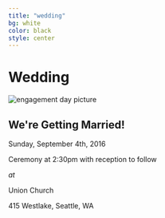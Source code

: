 ```yaml
---
title: "wedding"
bg: white
color: black
style: center
---
```


# Wedding
<div class="left">
    <img src="/img/engagement_final_copy.JPG" alt="engagement day picture">
</div>

<div class="right">
    <h2>We're Getting Married!</h2>
    <p>Sunday, September 4th, 2016</p>
    <p>Ceremony at 2:30pm with reception to follow</p>
    <p><em>at</em></p>
    <p>Union Church</p>
    <p>415 Westlake, Seattle, WA</p>
</div>